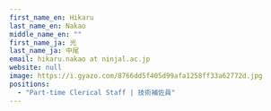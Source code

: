 ```yaml
---
first_name_en: Hikaru
last_name_en: Nakao
middle_name_en: ""
first_name_ja: 光
last_name_ja: 中尾
email: hikaru.nakao at ninjal.ac.jp
website: null
image: https://i.gyazo.com/8766dd5f405d99afa1258ff33a62772d.jpg
positions: 
  - "Part-time Clerical Staff | 技術補佐員"
---
```

